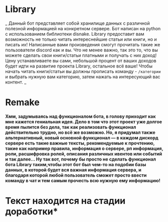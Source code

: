 # Library
 _   Данный бот представляет собой хранилище данных с различной полезной информацией на конкретном сервере. Бот написан на python с использованием библиотеки disnake.
    Library предоставит вам возможность не только читать интереснейшие статьи или книги, но и писать их! Написанные вами произведения смогут прочитать такие же пользователи discord как и вы.
    Что не менее важно, так это то, что вы можете сделать свои книги/статьи платными и получать с них доход! Цену устанавливаете вы сами, небольшой процент от ваших доходов будет идти на развитие проекта Library, остальное всё ваше!
    Чтобы начать читать книги/статьи вы должны прописать команду - ```/категории``` и выбрать нужную вам категорию, затем нажать на интересующий вас контент. _
# Remake
**Хмм, задумываясь над функционалом бота, в голову приходит как мне кажется гениальная идея. Дело в том что этот проект уже долгое время пылится без дела, так как реализовать функционал действительно трудно, но всё же возможно. Но, я придумал также альтернативный, новый основной функционал — в каждом дискорд сервере есть такие важные тексты, рекомендуемые к прочтению, такие как например правила, информация о сервере, рп информация, роли, расшифровка ролей, описания различных ивентов или событий и так далее... Ну так вот, почему бы просто не сделать функционал бота Library таким,чтобы этот бот был чем-то на подобии базы данных, в которой будет вся важная информация сервера, и благодаря которой любой пользователь сможет просто ввести команду в чат и тем самым прочесть всю нужную ему информацию!**
# Текст находится на стадии доработки*